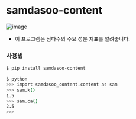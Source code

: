 # samdasoo-content

![image](https://github.com/dMario24/samdasoo-content/assets/134017660/76e04c58-2d31-4771-99ab-ca3988707490)

- 이 프로그램은 삼다수의 주요 성분 지표를 알려줍니다.

### 사용법
```bash
$ pip install samdasoo-content

$ python
>>> import samdasoo_content.content as sam
>>> sam.k()
1.5
>>> sam.ca()
2.5
>>> 
```
